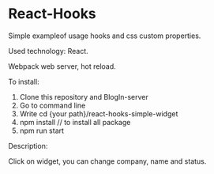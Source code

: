 # React-Hooks
Simple exampleof usage hooks and css custom properties. 

Used technology: React.

Webpack web server, hot reload.

To install:
1. Clone this repository and BlogIn-server
2. Go to command line
3. Write cd {your path}/react-hooks-simple-widget
4. npm install // to install all package
5. npm run start

Description:

Click on widget, you can change company, name and status. 
